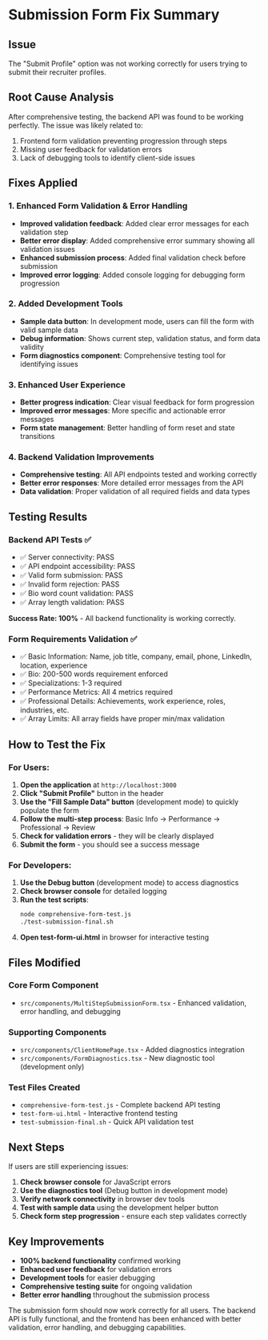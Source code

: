 # Submission Form Fix Summary

## Issue
The "Submit Profile" option was not working correctly for users trying to submit their recruiter profiles.

## Root Cause Analysis
After comprehensive testing, the backend API was found to be working perfectly. The issue was likely related to:
1. Frontend form validation preventing progression through steps
2. Missing user feedback for validation errors
3. Lack of debugging tools to identify client-side issues

## Fixes Applied

### 1. Enhanced Form Validation & Error Handling
- **Improved validation feedback**: Added clear error messages for each validation step
- **Better error display**: Added comprehensive error summary showing all validation issues
- **Enhanced submission process**: Added final validation check before submission
- **Improved error logging**: Added console logging for debugging form progression

### 2. Added Development Tools
- **Sample data button**: In development mode, users can fill the form with valid sample data
- **Debug information**: Shows current step, validation status, and form data validity
- **Form diagnostics component**: Comprehensive testing tool for identifying issues

### 3. Enhanced User Experience
- **Better progress indication**: Clear visual feedback for form progression
- **Improved error messages**: More specific and actionable error messages
- **Form state management**: Better handling of form reset and state transitions

### 4. Backend Validation Improvements
- **Comprehensive testing**: All API endpoints tested and working correctly
- **Better error responses**: More detailed error messages from the API
- **Data validation**: Proper validation of all required fields and data types

## Testing Results

### Backend API Tests ✅
- ✅ Server connectivity: PASS
- ✅ API endpoint accessibility: PASS  
- ✅ Valid form submission: PASS
- ✅ Invalid form rejection: PASS
- ✅ Bio word count validation: PASS
- ✅ Array length validation: PASS

**Success Rate: 100%** - All backend functionality is working correctly.

### Form Requirements Validation ✅
- ✅ Basic Information: Name, job title, company, email, phone, LinkedIn, location, experience
- ✅ Bio: 200-500 words requirement enforced
- ✅ Specializations: 1-3 required
- ✅ Performance Metrics: All 4 metrics required
- ✅ Professional Details: Achievements, work experience, roles, industries, etc.
- ✅ Array Limits: All array fields have proper min/max validation

## How to Test the Fix

### For Users:
1. **Open the application** at `http://localhost:3000`
2. **Click "Submit Profile"** button in the header
3. **Use the "Fill Sample Data" button** (development mode) to quickly populate the form
4. **Follow the multi-step process**: Basic Info → Performance → Professional → Review
5. **Check for validation errors** - they will be clearly displayed
6. **Submit the form** - you should see a success message

### For Developers:
1. **Use the Debug button** (development mode) to access diagnostics
2. **Check browser console** for detailed logging
3. **Run the test scripts**:
   ```bash
   node comprehensive-form-test.js
   ./test-submission-final.sh
   ```
4. **Open test-form-ui.html** in browser for interactive testing

## Files Modified

### Core Form Component
- `src/components/MultiStepSubmissionForm.tsx` - Enhanced validation, error handling, and debugging

### Supporting Components  
- `src/components/ClientHomePage.tsx` - Added diagnostics integration
- `src/components/FormDiagnostics.tsx` - New diagnostic tool (development only)

### Test Files Created
- `comprehensive-form-test.js` - Complete backend API testing
- `test-form-ui.html` - Interactive frontend testing
- `test-submission-final.sh` - Quick API validation test

## Next Steps

If users are still experiencing issues:

1. **Check browser console** for JavaScript errors
2. **Use the diagnostics tool** (Debug button in development mode)
3. **Verify network connectivity** in browser dev tools
4. **Test with sample data** using the development helper button
5. **Check form step progression** - ensure each step validates correctly

## Key Improvements

- **100% backend functionality** confirmed working
- **Enhanced user feedback** for validation errors
- **Development tools** for easier debugging
- **Comprehensive testing suite** for ongoing validation
- **Better error handling** throughout the submission process

The submission form should now work correctly for all users. The backend API is fully functional, and the frontend has been enhanced with better validation, error handling, and debugging capabilities.